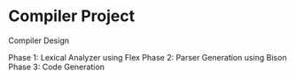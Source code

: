 # Compiler Project

Compiler Design 

Phase 1: Lexical Analyzer using Flex
Phase 2: Parser Generation using Bison
Phase 3: Code Generation

